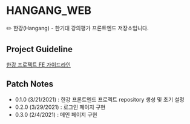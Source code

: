 # HANGANG_WEB

✏️ 한강(Hangang) - 한기대 강의평가 프론트엔드 저장소입니다.

## Project Guideline

[한강 프로젝트 FE 가이드라인](https://docs.google.com/document/d/1_-EnZk-9KotVCJ6cLr9_Ixjoyu4I-NGRdCHYofLaEPI/edit)

## Patch Notes

- 0.1.0 (3/21/2021) : 한강 프론트엔드 프로젝트 repository 생성 및 초기 설정
- 0.2.0 (3/29/2021) : 로그인 페이지 구현
- 0.3.0 (2/4/2021) : 메인 페이지 구현
